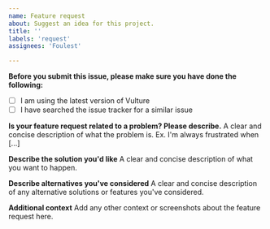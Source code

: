 ```yaml
---
name: Feature request
about: Suggest an idea for this project.
title: ''
labels: 'request'
assignees: 'Foulest'

---
```


**Before you submit this issue, please make sure you have done the following:**

- [ ] I am using the latest version of Vulture
- [ ] I have searched the issue tracker for a similar issue

**Is your feature request related to a problem? Please describe.**
A clear and concise description of what the problem is. Ex. I'm always frustrated when [...]

**Describe the solution you'd like**
A clear and concise description of what you want to happen.

**Describe alternatives you've considered**
A clear and concise description of any alternative solutions or features you've considered.

**Additional context**
Add any other context or screenshots about the feature request here.
